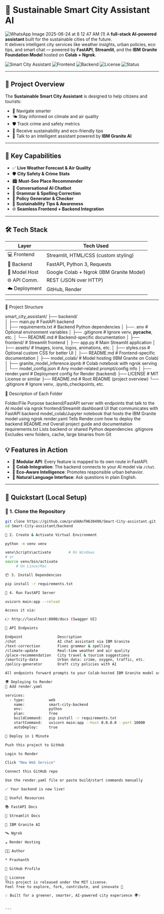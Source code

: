 


# 🌇 Sustainable Smart City Assistant AI
![WhatsApp Image 2025-06-24 at 8 12 47 AM (1)](https://github.com/user-attachments/assets/246b718a-fc43-451d-b2c2-0d6cb5ee20a1)
A **full-stack AI-powered assistant** built for the sustainable cities of the future.  
It delivers intelligent city services like weather insights, urban policies, eco tips, and smart chat — powered by **FastAPI**, **Streamlit**, and the **IBM Granite Foundation Model** hosted on **Colab + Ngrok**.

![Smart City Assistant](https://img.shields.io/badge/Powered%20By-FastAPI%20%7C%20IBM%20Granite-brightgreen)
![Frontend](https://img.shields.io/badge/Frontend-Streamlit-orange)
![Backend](https://img.shields.io/badge/Backend-FastAPI-blue)
![License](https://img.shields.io/badge/License-MIT-blue)
![Status](https://img.shields.io/badge/Status-Under_Development-yellow)

---

## 🚀 Project Overview

The **Sustainable Smart City Assistant** is designed to help citizens and tourists:

- 🧭 Navigate smarter  
- 🌤️ Stay informed on climate and air quality  
- 🛡️ Track crime and safety metrics  
- 🌱 Receive sustainability and eco-friendly tips  
- 💬 Talk to an intelligent assistant powered by **IBM Granite AI**

---

## 🔑 Key Capabilities

- ✅ **Live Weather Forecast & Air Quality**
- 🛡️ **City Safety & Crime Stats**
- 🏙️ **Must-See Place Recommender**
- 🧠 **Conversational AI Chatbot**
- 📝 **Grammar & Spelling Correction**
- 📘 **Policy Generator & Checker**
- 🍃 **Sustainability Tips & Awareness**
- 🌐 **Seamless Frontend + Backend Integration**

---

## 🛠️ Tech Stack

| Layer         | Tech Used                               |
|---------------|------------------------------------------|
| 💻 Frontend   | Streamlit, HTML/CSS (custom styling)     |
| 🧠 Backend    | FastAPI, Python 3, Requests               |
| 🤖 Model Host | Google Colab + Ngrok (IBM Granite Model) |
| 🌐 API Comm.  | REST (JSON over HTTP)                    |
| ☁️ Deployment | GitHub, Render                           |

---
📁 Project Structure

smart_city_assistant/
├── backend/                          
│   ├── main.py                       # FastAPI backend               
│   ├── requirements.txt              # Backend Python dependencies
│   ├── .env                          # Optional environment variables
│   ├── .gitignore                    # Ignore venv, __pycache__, etc.
│   └── README.md                     # Backend-specific documentation
│
├── frontend/                         # Streamlit frontend
│   ├── app.py                        # Main Streamlit application
│   ├── assets/                       # Images, icons, logos, animations, etc.
│   ├── styles.css                    # Optional custom CSS for better UI
│   ├── README.md                     # Frontend-specific documentation
│
├── model_colab/                      # Model hosting (IBM Granite on Colab)
│   ├── granite_model_inference.ipynb # Colab notebook with ngrok serving
│   └── model_config.json             # Any model-related prompt/config info
│
├── render.yaml                       # Deployment config for Render (backend)
├── LICENSE                           # MIT License or similar
├── README.md                         # Root README (project overview)
└── .gitignore                        # Ignore venv, .ipynb_checkpoints, etc.


📂 Description of Each Folder

Folder/File          Purpose
backend/FastAPI      server with endpoints that talk to the AI model via ngrok
frontend/Streamlit   dashboard UI that communicates with FastAPI backend
model_colab/Jupyter  notebook that hosts the IBM Granite model using ngrok
render.yaml	         Tells Render.com how to deploy the backend
README.md	         Overall project guide and documentation
requirements.txt	 Lists backend or shared Python dependencies
.gitignore	         Excludes venv folders, cache, large binaries from Git


## 💡 Features in Action

- 🔌 **Modular API**: Every feature is mapped to its own route in FastAPI.
- 🔄 **Colab Integration**: The backend connects to your AI model via `/chat`.
- 🌱 **Eco-Aware Intelligence**: Promotes responsible urban behavior.
- 💬 **Natural Language Interface**: Ask questions in plain English.

---

## 🧪 Quickstart (Local Setup)

### 🔁 1. Clone the Repository

```bash
git clone https://github.com/praSHAnTH630490/Smart-City-assistant.git
cd Smart-City-assistant/backend

🧱 2. Create & Activate Virtual Environment

python -m venv venv

venv\Scripts\activate        # On Windows
# or
source venv/bin/activate
     # On Linux/Mac

📦 3. Install Dependencies

pip install -r requirements.txt

🚀 4. Run FastAPI Server

uvicorn main:app --reload

Access it via:

👉 http://localhost:8000/docs (Swagger UI)

📡 API Endpoints

Endpoint	            Description
/chat	                AI chat assistant via IBM Granite
/text-correction	    Fixes grammar & spelling
/climate-update	        Real-time weather and air quality
/place-recommendation	City travel & tourism suggestions
/smartcity-data	        Urban data: crime, oxygen, traffic, etc.
/policy-generator	    Draft city policies with AI

All endpoints forward prompts to your Colab-hosted IBM Granite model using a secure ngrok URL.

🌍 Deploying to Render
📁 Add render.yaml

services:
  - type:           web
    name:           smart-city-backend
    env:            python
    plan:           free
    buildCommand:   pip install -r requirements.txt
    startCommand:   uvicorn main:app --host 0.0.0.0 --port 10000
    autoDeploy:     true

🔧 Deploy in 1 Minute

Push this project to GitHub

Login to Render

Click "New Web Service"

Connect this GitHub repo

Use the render.yaml file or paste build/start commands manually

✅ Your backend is now live!

🔗 Useful Resources

📚 FastAPI Docs

🎨 Streamlit Docs

🧠 IBM Granite AI

🛰️ Ngrok

☁️ Render Hosting

👨‍💻 Author

* Prashanth

🔗 GitHub Profile

📄 License
This project is released under the MIT License.
Feel free to explore, fork, contribute, and innovate 🚀

💡 Built for a greener, smarter, AI-powered city experience 🌍✨


---

